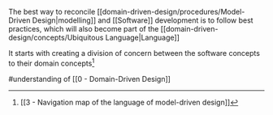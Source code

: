 The best way to reconcile [[domain-driven-design/procedures/Model-Driven Design|modelling]] and [[Software]] development is to follow best practices, which will also become part of the [[domain-driven-design/concepts/Ubiquitous Language|Language]]

It starts with creating a division of concern between the software concepts to their domain concepts[^1]

#understanding  of [[0 - Domain-Driven Design]]

[^1]: [[3 - Navigation map of the language of model-driven design]]